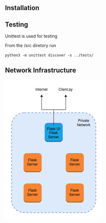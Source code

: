 ## Installation

## Testing

Unittest is used for testing

From the /src diretory run

``python3 -m unittest discover -s ../tests/``

## Network Infrastructure

![Infrastructure Diagram](docs/infrastructure.png)